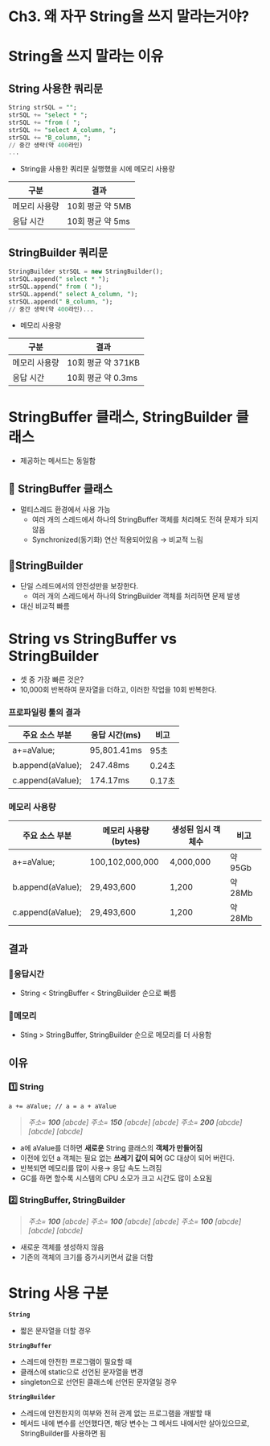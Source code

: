 # Ch3. 왜 자꾸 String을 쓰지 말라는거야?

# String을 쓰지 말라는 이유

## String 사용한 쿼리문

```sql
String strSQL = "";
strSQL += "select * ";
strSQL += "from ( ";
strSQL += "select A_column, ";
strSQL += "B_column, ";
// 중간 생략(약 400라인)
...
```

- String을 사용한 쿼리문 실행했을 시에 메모리 사용량

| 구분 | 결과 |
| --- | --- |
| 메모리 사용량 | 10회 평균 약 5MB |
| 응답 시간 | 10회 평균 약 5ms |

## StringBuilder 쿼리문

```sql
StringBuilder strSQL = new StringBuilder();
strSQL.append(" select * ");
strSQL.append(" from ( ");
strSQL.append(" select A_column, ");
strSQL.append(" B_column, ");
// 중간 생략(약 400라인)...
```

- 메모리 사용량

| 구분 | 결과 |
| --- | --- |
| 메모리 사용량 | 10회 평균 약 371KB |
| 응답 시간 | 10회 평균 약 0.3ms |

# StringBuffer 클래스, StringBuilder 클래스

- 제공하는 메서드는 동일함

## 📍 StringBuffer 클래스

- 멀티스레드 환경에서 사용 가능
    - 여러 개의 스레드에서 하나의 StringBuffer 객체를 처리해도 전혀 문제가 되지 않음
    - Synchronized(동기화) 연산 적용되어있음 → 비교적 느림

## 📍StringBuilder

- 단일 스레드에서의 안전성만을 보장한다.
    - 여러 개의 스레드에서 하나의 StringBuilder 객체를 처리하면 문제 발생
- 대신 비교적 빠름

# String vs StringBuffer vs StringBuilder

- 셋 중 가장 빠른 것은?
- 10,000회 반복하여 문자열을 더하고, 이러한 작업을 10회 반복한다.

### 프로파일링 툴의 결과

| 주요 소스 부분 | 응답 시간(ms) | 비고 |
| --- | --- | --- |
| a+=aValue; | 95,801.41ms | 95초 |
| b.append(aValue); | 247.48ms | 0.24초 |
| c.append(aValue); | 174.17ms | 0.17초 |

### 메모리 사용량

| 주요 소스 부분 | 메모리 사용량(bytes) | 생성된 임시 객체수 | 비고 |
| --- | --- | --- | --- |
| a+=aValue; | 100,102,000,000 | 4,000,000 | 약 95Gb |
| b.append(aValue); | 29,493,600 | 1,200 | 약 28Mb |
| c.append(aValue); | 29,493,600 | 1,200 | 약 28Mb |

## 결과

### 📍응답시간

- String < StringBuffer < StringBuilder 순으로 빠름

### 📍메모리

- Sting > StringBuffer, StringBuilder 순으로 메모리를 더 사용함

## 이유

### 1️⃣ String

`a += aValue; // a = a + aValue` 

> *주소= **100** [abcde]
주소= **150** [abcde] [abcde]
주소= **200** [abcde] [abcde] [abcde]*
> 

- a에 aValue를 더하면 **새로운** String 클래스의 **객체가 만들어짐**
- 이전에 있던 a 객체는 필요 없는 **쓰레기 값이 되어** GC 대상이 되어 버린다.
- 반복되면 메모리를 많이 사용→ 응답 속도 느려짐
- GC를 하면 할수록 시스템의 CPU 소모가 크고 시간도 많이 소요됨

### 2️⃣ StringBuffer, StringBuilder

> *주소= **100** [abcde]
주소= **100** [abcde] [abcde]
주소= **100** [abcde] [abcde] [abcde]*
> 
- 새로운 객체를 생성하지 않음
- 기존의 객체의 크기를 증가시키면서 값을 더함

# String 사용 구분

**`String`**

- 짧은 문자열을 더할 경우

**`StringBuffer`**

- 스레드에 안전한 프로그램이 필요할 때
- 클래스에 static으로 선언된 문자열을 변경
- singleton으로 선언된 클래스에 선언된 문자열일 경우

**`StringBuilder`**

- 스레드에 안전한지의 여부와 전혀 관계 없는 프로그램을 개발할 때
- 메서드 내에 변수를 선언했다면, 해당 변수는 그 메서드 내에서만 살아있으므로, StringBuilder를 사용하면 됨
